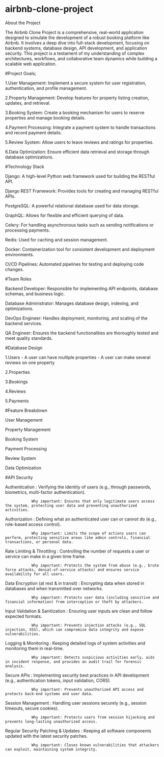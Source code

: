 # airbnb-clone-project
About the Project

The Airbnb Clone Project is a comprehensive, real-world application designed to simulate the development of a robust booking platform like Airbnb. It involves a deep dive into full-stack development, focusing on backend systems, database design, API development, and application security. This project is a testament of my understanding of complex architectures, workflows, and collaborative team dynamics while building a scalable web application.

#Project Goals;

1.User Management: Implement a secure system for user registration, authentication, and profile management.

2.Property Management: Develop features for property listing creation, updates, and retrieval.

3.Booking System: Create a booking mechanism for users to reserve properties and manage booking details.

4.Payment Processing: Integrate a payment system to handle transactions and record payment details.

5.Review System: Allow users to leave reviews and ratings for properties.

6.Data Optimization: Ensure efficient data retrieval and storage through database optimizations.

#Technology Stack

Django: A high-level Python web framework used for building the RESTful API.

Django REST Framework: Provides tools for creating and managing RESTful APIs.

PostgreSQL: A powerful relational database used for data storage.

GraphQL: Allows for flexible and efficient querying of data.

Celery: For handling asynchronous tasks such as sending notifications or processing payments.

Redis: Used for caching and session management.

Docker: Containerization tool for consistent development and deployment environments.

CI/CD Pipelines: Automated pipelines for testing and deploying code changes.


#Team Roles

Backend Developer: Responsible for implementing API endpoints, database schemas, and business logic.

Database Administrator: Manages database design, indexing, and optimizations.

DevOps Engineer: Handles deployment, monitoring, and scaling of the backend services.

QA Engineer: Ensures the backend functionalities are thoroughly tested and meet quality standards.


#Database Design

1.Users - A user can have multiple properties
        - A user can make several reviews on one property

2.Properties

3.Bookings

4.Reviews

5.Payments

#Feature Breakdown

User Management

Property Management

Booking System

Payment Processing

Review System

Data Optimization

#API Security

Authentication : Verifying the identity of users (e.g., through passwords, biometrics, multi-factor authentication).

                Why important: Ensures that only legitimate users access the system, protecting user data and preventing unauthorized activities.

Authorization : Defining what an authenticated user can or cannot do (e.g., role-based access control).

                Why important: Limits the scope of actions users can perform, protecting sensitive areas like admin controls, financial transactions, or personal data.

Rate Limiting & Throttling : Controlling the number of requests a user or service can make in a given time frame.

                Why important: Protects the system from abuse (e.g., brute force attacks, denial-of-service attacks) and ensures service availability for all users.

Data Encryption (at rest & in transit) : Encrypting data when stored in databases and when transmitted over networks.

                Why important: Protects user data (including sensitive and financial information) from interception or theft by attackers.

Input Validation & Sanitization : Ensuring user inputs are clean and follow expected formats.

                Why important: Prevents injection attacks (e.g., SQL injection, XSS), which can compromise data integrity and expose vulnerabilities.

Logging & Monitoring : Keeping detailed logs of system activities and monitoring them in real-time.

                Why important: Detects suspicious activities early, aids in incident response, and provides an audit trail for forensic analysis.

Secure APIs : Implementing security best practices in API development (e.g., authentication tokens, input validation, CORS).

                Why important: Prevents unauthorized API access and protects back-end systems and user data.

Session Management : Handling user sessions securely (e.g., session timeouts, secure cookies).

                Why important: Protects users from session hijacking and prevents long-lasting unauthorized access.

Regular Security Patching & Updates : Keeping all software components updated with the latest security patches.

                Why important: Closes known vulnerabilities that attackers can exploit, maintaining system integrity.

